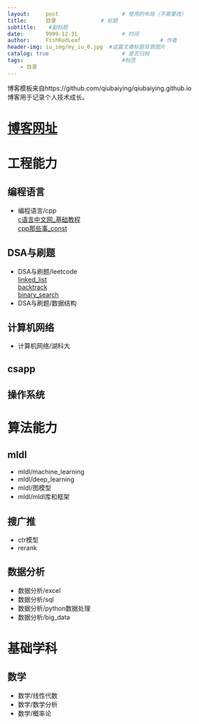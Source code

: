 ```yaml
---
layout:     post   				    # 使用的布局（不需要改）
title:      目录 				# 标题 
subtitle:    #副标题
date:       9999-12-31 				# 时间
author:     FishRedLeaf 						# 作者
header-img: iu_img/my_iu_0.jpg 	#这篇文章标题背景图片
catalog: true 						# 是否归档
tags:								#标签
    - 目录
---
```


博客模板来自https://github.com/qiubaiying/qiubaiying.github.io  
博客用于记录个人技术成长。
# [博客网址](https://learninghome3344.github.io/)

# 工程能力
## 编程语言
- 编程语言/cpp  
[c语言中文网_基础教程](https://learninghome3344.github.io/2022/02/23/c%E8%AF%AD%E8%A8%80%E4%B8%AD%E6%96%87%E7%BD%91_%E5%9F%BA%E7%A1%80%E6%95%99%E7%A8%8B/)  
[cpp那些事_const](https://learninghome3344.github.io/2022/02/22/cpp%E9%82%A3%E4%BA%9B%E4%BA%8B_const/)  

## DSA与刷题
- DSA与刷题/leetcode  
[linked_list](https://learninghome3344.github.io/2022/02/18/leetcode_linked_list/)  
[backtrack](https://learninghome3344.github.io/2022/02/19/leetcode_backtrack/)  
[binary_search](https://learninghome3344.github.io/2022/02/21/leetcode_binary_search/)  
- DSA与刷题/数据结构

## 计算机网络
- 计算机网络/湖科大 

## csapp

## 操作系统

# 算法能力
## mldl
- mldl/machine_learning
- mldl/deep_learning
- mldl/图模型
- mldl/mldl库和框架
## 搜广推
- ctr模型
- rerank
## 数据分析
- 数据分析/excel
- 数据分析/sql
- 数据分析/python数据处理
- 数据分析/big_data

# 基础学科
## 数学
- 数学/线性代数
- 数学/数学分析
- 数学/概率论

